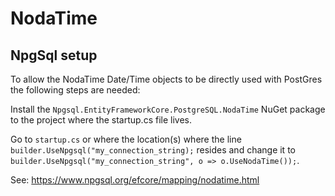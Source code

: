 # NodaTime

## NpgSql setup

To allow the NodaTime Date/Time objects to be directly used with PostGres the following steps are needed:

Install the `Npgsql.EntityFrameworkCore.PostgreSQL.NodaTime` NuGet package to the project where the startup.cs file lives.

Go to `startup.cs` or where the location(s) where the line `builder.UseNpgsql("my_connection_string);` resides and change it to
`builder.UseNpgsql("my_connection_string", o => o.UseNodaTime());`.

See: https://www.npgsql.org/efcore/mapping/nodatime.html

